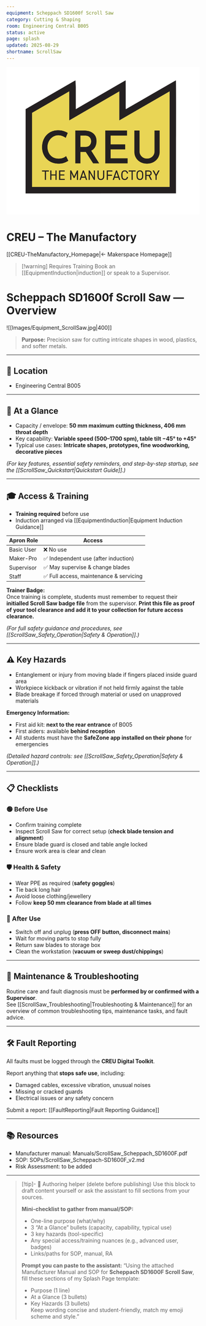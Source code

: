 ```yaml
---
equipment: Scheppach SD1600f Scroll Saw
category: Cutting & Shaping
room: Engineering Central B005
status: active
page: splash
updated: 2025-08-29
shortname: ScrollSaw
---
```

<div class="page-banner">
  <img src="../images/creu_logo.png" alt="CREU Logo">
  <h1>CREU – The Manufactory</h1>
</div>

[[CREU-TheManufactory_Homepage|← Makerspace Homepage]]

> [!warning] Requires Training
> Book an [[EquipmentInduction|induction]] or speak to a <span class="red-apron">Supervisor</span>.  

# Scheppach SD1600f Scroll Saw — Overview

![[Images/Equipment_ScrollSaw.jpg|400]]

> **Purpose:** Precision saw for cutting intricate shapes in wood, plastics, and softer metals.

---

## 📍 Location
- Engineering Central B005

---

## 🧩 At a Glance
- Capacity / envelope: **50 mm maximum cutting thickness, 406 mm throat depth**  
- Key capability: **Variable speed (500–1700 spm), table tilt −45° to +45°**  
- Typical use cases: **Intricate shapes, prototypes, fine woodworking, decorative pieces**  

*(For key features, essential safety reminders, and step-by-step startup, see the [[ScrollSaw_Quickstart|Quickstart Guide]].)*

---

## 🎓 Access & Training
- **Training required** before use  
- Induction arranged via [[EquipmentInduction|Equipment Induction Guidance]]  

| Apron Role                                  | Access                                 |
| ------------------------------------------- | -------------------------------------- |
| <span class="green-apron">Basic User</span> | ❌ No use                               |
| <span class="blue-apron">Maker-Pro</span>   | ✅ Independent use (after induction)    |
| <span class="red-apron">Supervisor</span>   | ✅ May supervise & change blades        |
| <span class="black-apron">Staff</span>      | ✅ Full access, maintenance & servicing |
**Trainer Badge:**  
Once training is complete, students must remember to request their **initialled Scroll Saw badge file** from the supervisor. **Print this file as proof of your tool clearance and add it to your collection for future access clearance.**

*(For full safety guidance and procedures, see [[ScrollSaw_Safety_Operation|Safety & Operation]].)*

---

## ⚠️ Key Hazards
- Entanglement or injury from moving blade if fingers placed inside guard area  
- Workpiece kickback or vibration if not held firmly against the table  
- Blade breakage if forced through material or used on unapproved materials  

**Emergency Information:**  
- First aid kit: **next to the rear entrance** of B005  
- First aiders: available **behind reception**  
- All students must have the **SafeZone app installed on their phone** for emergencies

*(Detailed hazard controls: see [[ScrollSaw_Safety_Operation|Safety & Operation]].)*

---

## 📋 Checklists

### 🟢 Before Use
- Confirm training complete  
- Inspect Scroll Saw for correct setup (**check blade tension and alignment**)  
- Ensure blade guard is closed and table angle locked  
- Ensure work area is clear and clean  

### 🛡️ Health & Safety
- Wear PPE as required (**safety goggles**)  
- Tie back long hair  
- Avoid loose clothing/jewellery  
- Follow **keep 50 mm clearance from blade at all times**  

### 🧹 After Use
- Switch off and unplug (**press OFF button, disconnect mains**)  
- Wait for moving parts to stop fully  
- Return saw blades to storage box  
- Clean the workstation (**vacuum or sweep dust/chippings**)  

---

## 🧰 Maintenance & Troubleshooting
Routine care and fault diagnosis must be **performed by or confirmed with a <span class="red-apron">Supervisor</span>**.  
See [[ScrollSaw_Troubleshooting|Troubleshooting & Maintenance]] for an overview of common troubleshooting tips, maintenance tasks, and fault advice.

---

## 🛠️ Fault Reporting
All faults must be logged through the **CREU Digital Toolkit**.  

Report anything that **stops safe use**, including:  
- Damaged cables, excessive vibration, unusual noises  
- Missing or cracked guards  
- Electrical issues or any safety concern

Submit a report: [[FaultReporting|Fault Reporting Guidance]]

---

## 📚 Resources
- Manufacturer manual: Manuals/ScrollSaw_Scheppach_SD1600F.pdf  
- SOP: SOPs/ScrollSaw_Scheppach-SD1600F_v2.md  
- Risk Assessment: to be added  

---

> [!tip]- 🧠 Authoring helper (delete before publishing)
> Use this block to draft content yourself or ask the assistant to fill sections from your sources.
>
> **Mini-checklist to gather from manual/SOP:**
> - One-line purpose (what/why)  
> - 3 “At a Glance” bullets (capacity, capability, typical use)  
> - 3 key hazards (tool-specific)  
> - Any special access/training nuances (e.g., advanced user, badges)  
> - Links/paths for SOP, manual, RA
>
> **Prompt you can paste to the assistant:**
> “Using the attached Manufacturer Manual and SOP for **Scheppach SD1600F Scroll Saw**, fill these sections of my Splash Page template:  
> - Purpose (1 line)  
> - At a Glance (3 bullets)  
> - Key Hazards (3 bullets)  
> Keep wording concise and student-friendly, match my emoji scheme and style.”